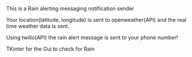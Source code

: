 This is a Rain alerting messaging notification sender

Your location(latitude, longitude) is sent to openweather(API) and the real time weather data is sent.

Using twillo(API) the rain alert message is sent to your phone number!

TKinter for the Gui to check for Rain
